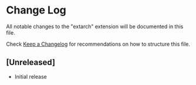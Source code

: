 # Change Log

All notable changes to the "extarch" extension will be documented in this file.

Check [Keep a Changelog](http://keepachangelog.com/) for recommendations on how to structure this file.

## [Unreleased]

- Initial release
